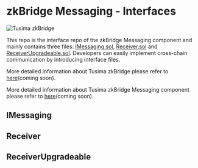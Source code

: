 # zkBridge Messaging - Interfaces

![Tusima zkBridge](https://ucarecdn.com/f4e08f06-c238-47f8-b98a-97629c199377/bridgelogo.png)


This repo is the interface repo of the zkBridge Messaging component and mainly contains three files: [IMessaging.sol](./src/interfaces/IMessaging.sol), [Receiver.sol](./src/interfaces/Receiver.sol) and [ReceiverUpgradeable.sol](./src/interfaces/ReceiverUpgradeable.sol). Developers can easily implement cross-chain communication by introducing interface files.

More detailed information about Tusima zkBridge please refer to [here]()(coming soon).

More detailed information about Tusima zkBridge Messaging component please refer to [here]()(coming soon).



## IMessaging
## Receiver
## ReceiverUpgradeable
